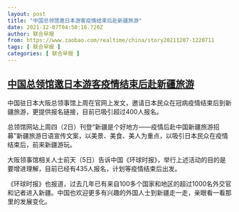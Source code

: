 ```yaml
---
layout: post
title: "中国总领馆邀日本游客疫情结束后赴新疆旅游"
date: 2021-12-07T04:50:16.720Z
author: 联合早报
from: https://www.zaobao.com/realtime/china/story20211207-1220711
tags: [ 联合早报 ]
categories: [ 联合早报 ]
---
```

<!--1638868560000-->
[中国总领馆邀日本游客疫情结束后赴新疆旅游](https://www.zaobao.com/realtime/china/story20211207-1220711)
------

<div>
<p>中国驻日本大阪总领事馆上周在官网上发文，邀请日本民众在冠病疫情结束后到新疆旅游，更提供报名链接，目前已吸引超过400人报名。</p><p>总领馆网站上周四（2日）刊登“新疆是个好地方——疫情后赴中国新疆旅游招募”新疆旅游日语宣传文案，以美景、美食、美人为重点，以吸引日本民众在疫情结束后，前来新疆游玩。</p><p>大阪领事馆相关人士前天（5日）告诉中国《环球时报》，举行上述活动的目的是要增进理解，目前已经有435人报名，计划等疫情结束后出发。</p><section id="imu"><div id="dfp-ad-imu1">        </div></section><p>《环球时报》也报道，过去几年已有来自100多个国家和地区的超过1000名外交官和记者进入新疆。中国也欢迎更多有兴趣的外国人士到新疆走一走，亲眼看一看那里的发展变化。</p>      <div class="cx_paywall_placeholder" id="sph_cdp_40"></div>
</div>
